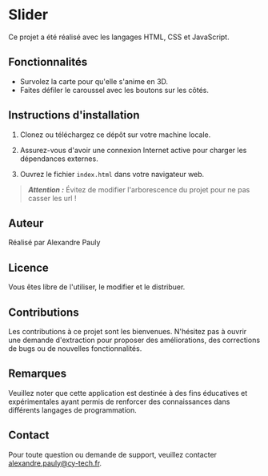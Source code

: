 # Slider

Ce projet a été réalisé avec les langages HTML, CSS et JavaScript.

## Fonctionnalités
- Survolez la carte pour qu'elle s'anime en 3D.
- Faites défiler le caroussel avec les boutons sur les côtés.

## Instructions d'installation

1. Clonez ou téléchargez ce dépôt sur votre machine locale.

2. Assurez-vous d'avoir une connexion Internet active pour charger les dépendances externes.

3. Ouvrez le fichier `index.html` dans votre navigateur web.

>**_Attention :_** Évitez de modifier l'arborescence du projet pour ne pas casser les url !

## Auteur

Réalisé par Alexandre Pauly

## Licence

Vous êtes libre de l'utiliser, le modifier et le distribuer.

## Contributions

Les contributions à ce projet sont les bienvenues. N'hésitez pas à ouvrir une demande d'extraction pour proposer des améliorations, des corrections de bugs ou de nouvelles fonctionnalités.

## Remarques

Veuillez noter que cette application est destinée à des fins éducatives et expérimentales ayant permis de renforcer des connaissances dans différents langages de programmation.

## Contact

Pour toute question ou demande de support, veuillez contacter [alexandre.pauly@cy-tech.fr](mailto:alexandre.pauly@cy-tech.fr).